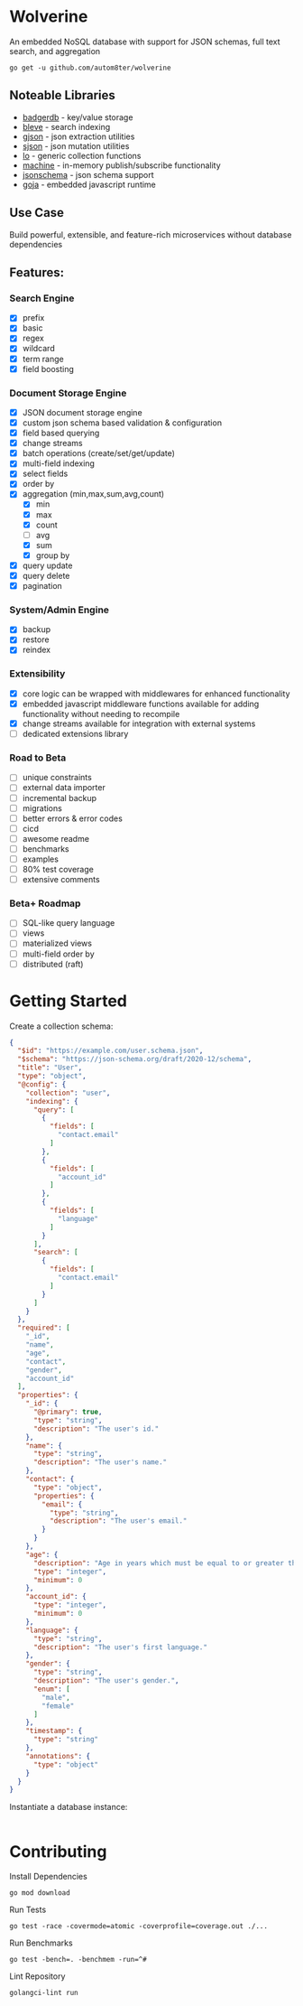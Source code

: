 # Wolverine

An embedded NoSQL database with support for JSON schemas, full text search, and aggregation

    go get -u github.com/autom8ter/wolverine

## Noteable Libraries

- [badgerdb](github.com/dgraph-io/badger/v3) - key/value storage
- [bleve](github.com/blevesearch/bleve) - search indexing
- [gjson](github.com/tidwall/gjson) - json extraction utilities
- [sjson](github.com/tidwall/sjson) - json mutation utilities
- [lo](github.com/samber/lo) - generic collection functions
- [machine](github.com/autom8ter/machine/v4) - in-memory publish/subscribe functionality
- [jsonschema](github.com/qri-io/jsonschema) - json schema support
- [goja](github.com/dop251/goja) - embedded javascript runtime

## Use Case

Build powerful, extensible, and feature-rich microservices without database dependencies

## Features:

### Search Engine

- [x] prefix
- [x] basic
- [x] regex
- [x] wildcard
- [x] term range
- [x] field boosting

### Document Storage Engine

- [x] JSON document storage engine
- [x] custom json schema based validation & configuration
- [x] field based querying
- [x] change streams
- [x] batch operations (create/set/get/update)
- [x] multi-field indexing
- [x] select fields
- [x] order by
- [x] aggregation (min,max,sum,avg,count)
    - [x] min
    - [x] max
    - [x] count
    - [ ] avg
    - [x] sum
    - [x] group by
- [x] query update
- [x] query delete
- [x] pagination

### System/Admin Engine

- [x] backup
- [x] restore
- [x] reindex

### Extensibility

- [x] core logic can be wrapped with middlewares for enhanced functionality
- [x] embedded javascript middleware functions available for adding functionality without needing to recompile
- [x] change streams available for integration with external systems
- [ ] dedicated extensions library

### Road to Beta

- [ ] unique constraints
- [ ] external data importer
- [ ] incremental backup
- [ ] migrations
- [ ] better errors & error codes
- [ ] cicd
- [ ] awesome readme
- [ ] benchmarks
- [ ] examples
- [ ] 80% test coverage
- [ ] extensive comments

### Beta+ Roadmap

- [ ] SQL-like query language
- [ ] views
- [ ] materialized views
- [ ] multi-field order by
- [ ] distributed (raft)

# Getting Started

Create a collection schema:

```json
{
  "$id": "https://example.com/user.schema.json",
  "$schema": "https://json-schema.org/draft/2020-12/schema",
  "title": "User",
  "type": "object",
  "@config": {
    "collection": "user",
    "indexing": {
      "query": [
        {
          "fields": [
            "contact.email"
          ]
        },
        {
          "fields": [
            "account_id"
          ]
        },
        {
          "fields": [
            "language"
          ]
        }
      ],
      "search": [
        {
          "fields": [
            "contact.email"
          ]
        }
      ]
    }
  },
  "required": [
    "_id",
    "name",
    "age",
    "contact",
    "gender",
    "account_id"
  ],
  "properties": {
    "_id": {
      "@primary": true,
      "type": "string",
      "description": "The user's id."
    },
    "name": {
      "type": "string",
      "description": "The user's name."
    },
    "contact": {
      "type": "object",
      "properties": {
        "email": {
          "type": "string",
          "description": "The user's email."
        }
      }
    },
    "age": {
      "description": "Age in years which must be equal to or greater than zero.",
      "type": "integer",
      "minimum": 0
    },
    "account_id": {
      "type": "integer",
      "minimum": 0
    },
    "language": {
      "type": "string",
      "description": "The user's first language."
    },
    "gender": {
      "type": "string",
      "description": "The user's gender.",
      "enum": [
        "male",
        "female"
      ]
    },
    "timestamp": {
      "type": "string"
    },
    "annotations": {
      "type": "object"
    }
  }
}
```

Instantiate a database instance:

```go

```

# Contributing

Install Dependencies

    go mod download

Run Tests

    go test -race -covermode=atomic -coverprofile=coverage.out ./...

Run Benchmarks

    go test -bench=. -benchmem -run=^#

Lint Repository

    golangci-lint run